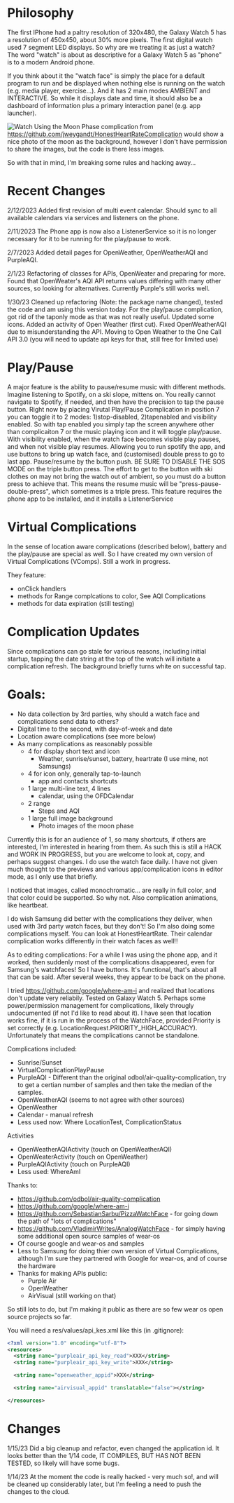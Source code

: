 # Philosophy

The first IPhone had a paltry resolution of 320x480, the Galaxy Watch 5 has a resolution of 450x450,
about 30% more pixels. The first digital watch used 7 segment LED displays. So why are we treating
it as just a watch? The word "watch" is about as descriptive for a Galaxy Watch 5 as "phone" is to a
modern Android phone.

If you think about it the "watch face" is simply the place for a default program to run and be
displayed when nothing else is running on the watch (e.g. media player, exercise...). And it has 2
main modes AMBIENT and INTERACTIVE. So while it displays date and time, it should also be a
dashboard of information plus a primary interaction panel (e.g. app launcher).

![Watch](./images/Watch.png) Using the Moon Phase complication
from https://github.com/jweygandt/HonestHeartRateComplication would show a nice photo of the moon as
the background, however I don't have permission to share the images, but the code is there less
images.

So with that in mind, I'm breaking some rules and hacking away...

# Recent Changes

2/12/2023 Added first revision of multi event calendar. Should sync to all available calendars via
services and listeners on the phone.

2/11/2023 The Phone app is now also a ListenerService so it is no longer necessary for it to be
running for the play/pause to work.

2/7/2023 Added detail pages for OpenWeather, OpenWeatherAQI and PurpleAQI.

2/1/23 Refactoring of classes for APIs, OpenWeater and preparing for more. Found that OpenWeater's
AQI API returns values differing with many other sources, so looking for alternatives. Currently
Purple's still works well.

1/30/23 Cleaned up refactoring (Note: the package name changed), tested the code and am using this
version today. For the play/pause complication, got rid of the taponly mode as that was not really
useful. Updated some icons. Added an activity of Open Weather (first cut). Fixed OpenWeatherAQI due
to misunderstanding the API. Moving to Open Weather to the One Call API 3.0 (you will need to update
api keys for that, still free for limited use)

# Play/Pause

A major feature is the ability to pause/resume music with different methods. Imagine listening to
Spotify, on a ski slope, mittens on. You really cannot navigate to Spotify, if needed, and then have
the precision to tap the pause button. Right now by placing Virutal Play/Pause Complication in
position 7 you can toggle it to 2 modes: 1)stop-disabled, 2)tapenabled and visibility enabled. So
with tap enabled you simply tap the screen anywhere other than complicaiton 7 or the music playing
icon and it will toggle play/pause. With visibility enabled, when the watch face becomes visible
play pauses, and when not visible play resumes. Allowing you to run spotify the app, and use buttons
to bring up watch face, and (customised) double press to go to last app. Pause/resume by the button
push. BE SURE TO DISABLE THE SOS MODE on the triple button press. The effort to get to the button
with ski clothes on may not bring the watch out of ambient, so you must do a button press to achieve
that. This means the resume music will be "press-pause-double-press", which sometimes is a triple
press. This feature requires the phone app to be installed, and it installs a ListenerService

# Virtual Complications

In the sense of location aware complications (described below), battery and the play/pause are
special as well. So I have created my own version of Virtual Complications (VComps). Still a work in
progress.

They feature:

* onClick handlers
* methods for Range complcations to color, See AQI Complications
* methods for data expiration (still testing)

# Complication Updates

Since complications can go stale for various reasons, including initial startup, tapping the date
string at the top of the watch will initiate a complication refresh. The background briefly turns
white on successful tap.

# Goals:

* No data collection by 3rd parties, why should a watch face and complications send data to others?
* Digital time to the second, with day-of-week and date
* Location aware complications (see more below)
* As many complications as reasonably possible
  * 4 for display short text and icon
    * Weather, sunrise/sunset, battery, heartrate (I use mine, not Samsungs)
  * 4 for icon only, generally tap-to-launch
    * app and contacts shortcuts
  * 1 large multi-line text, 4 lines
    * calendar, using the OFDCalendar
  * 2 range
    * Steps and AQI
  * 1 large full image background
    * Photo images of the moon phase

Currently this is for an audience of 1, so many shortcuts, if others are interested, I'm interested
in hearing from them. As such this is still a HACK and WORK IN PROGRESS, but you are welcome to look
at, copy, and perhaps suggest changes. I do use the watch face daily. I have not given much thought
to the previews and various app/complication icons in editor mode, as I only use that briefly.

I noticed that images, called monochromatic... are really in full color, and that color could be
supported. So why not. Also complication animations, like heartbeat.

I do wish Samsung did better with the complications they deliver, when used with 3rd party watch
faces, but they don't! So I'm also doing some complications myself. You can look at HonestHeartRate.
Their calendar complication works differently in their watch faces as well!!

As to editing complications: For a while I was using the phone app, and it worked, then suddenly
most of the complications disappeared, even for Samsung's watchfaces! So I have buttons. It's
functional, that's about all that can be said. After several weeks, they appear to be back on the
phone.

I tried https://github.com/google/where-am-i and realized that locations don't update very
reliabily. Tested on Galaxy Watch 5. Perhaps some power/permission management for complications,
likely througly undocumented (if not I'd like to read about it). I have seen that location works
fine, if it is run in the process of the WatchFace, provided Priority is set correctly (e.g.
LocationRequest.PRIORITY_HIGH_ACCURACY). Unfortunately that means the complications cannot be
standalone.

Complications included:

* Sunrise/Sunset
* VirtualComplicationPlayPause
* PurpleAQI - Different than the original odbol/air-quality-complication, try to get a certian
  number of samples and then take the median of the samples.
* OpenWeatherAQI (seems to not agree with other sources)
* OpenWeather
* Calendar - manual refresh
* Less used now: Where LocationTest, ComplicationStatus

Activities

* OpenWeatherAQIActivity (touch on OpenWeatherAQI)
* OpenWeaterActivity (touch on OpenWeather)
* PurpleAQIActivity (touch on PurpleAQI)
* Less used: WhereAmI

Thanks to:

* https://github.com/odbol/air-quality-complication
* https://github.com/google/where-am-i
* https://github.com/SebastianSarbu/PizzaWatchFace - for going down the path of "lots of
  complications"
* https://github.com/VladimirWrites/AnalogWatchFace - for simply having some additional open source
  samples of wear-os
* Of course google and wear-os and samples
* Less to Samsung for doing thier own version of Virtual Complications, although I'm sure they
  partnered with Google for wear-os, and of course the hardware
* Thanks for making APIs public:
  * Purple Air
  * OpenWeather
  * AirVisual (still working on that)

So still lots to do, but I'm making it public as there are so few wear os open source projects so
far.

You will need a res/values/api_kes.xml like this (in .gitignore):

```xml
<?xml version="1.0" encoding="utf-8"?>
<resources>
  <string name="purpleair_api_key_read">XXX</string>
  <string name="purpleair_api_key_write">XXX</string>

  <string name="openweather_appid">XXX</string>

  <string name="airvisual_appid" translatable="false"></string>

</resources>
```

# Changes

1/15/23 Did a big cleanup and refactor, even changed the application id. It looks better than the
1/14 code, IT COMPILES, BUT HAS NOT BEEN TESTED, so likely will have some bugs.

1/14/23 At the moment the code is really hacked - very much so!, and will be cleaned up considerably
later, but I'm feeling a need to push the changes to the cloud.


